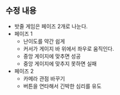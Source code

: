 ## 수정 내용
- 밧줄 게임은 페이즈 2개로 나눈다.
- 페이즈 1
	- 난이도를 약간 쉽게
	- 커서가 게이지 바 위에서 좌우로 움직인다.
	- 중앙 게이지에 맞추면 성공
	- 중앙 게이지에 맞추지 못하면 실패
- 페이즈 2
	- 카메라 관점 바꾸기
	- 버튼을 연타해서 긴박한 심리를 유도